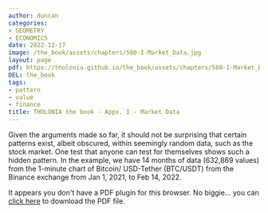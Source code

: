```yaml
---
author: duncan
categories:
- GEOMETRY
- ECONOMICS
date: 2022-12-17
image: /the_book/assets/chapters/580-I-Market_Data.jpg
layout: page
pdf: https://tholonia.github.io/the_book/assets/chapters/580-I-Market_Data.pdf
DEL: the_book
tags:
- pattern
- value
- finance
title: THOLONIA the book - Appx. I - Market Data
---
```


Given the arguments made so far, it should not be surprising that certain patterns exist, albeit obscured, within seemingly random data, such as the stock market. One test that anyone can test for themselves shows such a hidden pattern.  In the example, we have 14 months of data (632,869 values) from the 1-minute chart of Bitcoin/ USD-Tether (BTC/USDT) from the Binance exchange from Jan 1, 2021, to Feb 14, 2022.

<!--more-->

<object data='{{ page.pdf }}#zoom=100%' width='100%' height='1000' type='application/pdf'><p>It appears you don't have a PDF plugin for this browser. No biggie... you can <a href='{{ page.pdf }}'> click here</a> to download the PDF file.</p></object>